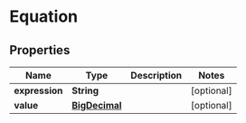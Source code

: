 # Equation

## Properties
Name | Type | Description | Notes
------------ | ------------- | ------------- | -------------
**expression** | **String** |  |  [optional]
**value** | [**BigDecimal**](BigDecimal.md) |  |  [optional]
